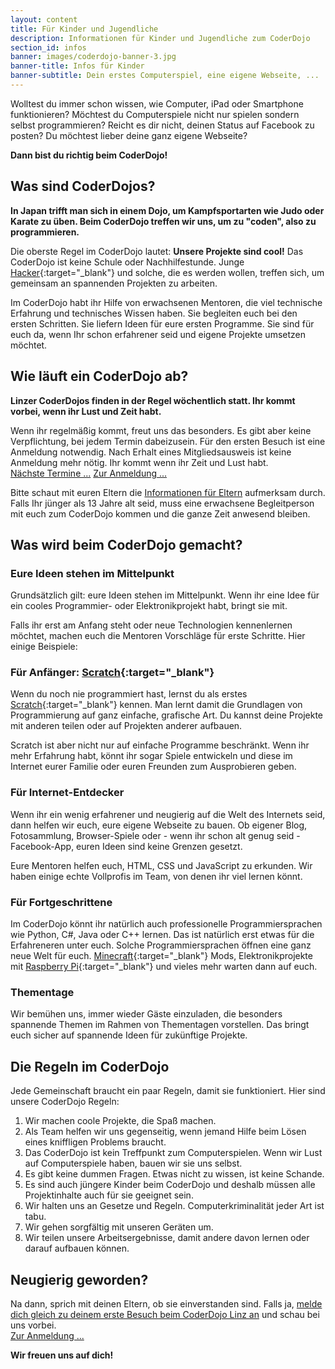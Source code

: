 ```yaml
---
layout: content
title: Für Kinder und Jugendliche
description: Informationen für Kinder und Jugendliche zum CoderDojo
section_id: infos
banner: images/coderdojo-banner-3.jpg
banner-title: Infos für Kinder
banner-subtitle: Dein erstes Computerspiel, eine eigene Webseite, ...
---
```


Wolltest du immer schon wissen, wie Computer, iPad oder Smartphone funktionieren? Möchtest du Computerspiele nicht nur spielen sondern selbst programmieren? Reicht es dir nicht, deinen Status auf Facebook zu posten? Du möchtest lieber deine ganz eigene Webseite? 

**Dann bist du richtig beim CoderDojo!**


## Was sind CoderDojos?

**In Japan trifft man sich in einem Dojo, um Kampfsportarten wie Judo oder Karate zu üben. Beim CoderDojo treffen wir uns, um zu "coden", also zu programmieren.**

Die oberste Regel im CoderDojo lautet: **Unsere Projekte sind cool!** Das CoderDojo ist keine Schule oder Nachhilfestunde. Junge [Hacker](http://ulm.ccc.de/old/chaos-seminar/hacker/hacker.pdf "Erklärung, was ein Hacker ist"){:target="_blank"} und solche, die es werden wollen, treffen sich, um gemeinsam an spannenden Projekten zu arbeiten.

Im CoderDojo habt ihr Hilfe von erwachsenen Mentoren, die viel technische Erfahrung und technisches Wissen haben. Sie begleiten euch bei den ersten Schritten. Sie liefern Ideen für eure ersten Programme. Sie sind für euch da, wenn Ihr schon erfahrener seid und eigene Projekte umsetzen möchtet.


## Wie läuft ein CoderDojo ab?

**Linzer CoderDojos finden in der Regel wöchentlich statt. Ihr kommt vorbei, wenn ihr Lust und Zeit habt.**

Wenn ihr regelmäßig kommt, freut uns das besonders. Es gibt aber keine Verpflichtung, bei jedem Termin dabeizusein. Für den ersten Besuch ist eine Anmeldung notwendig. Nach Erhalt eines Mitgliedsausweis ist keine Anmeldung mehr nötig. Ihr kommt wenn ihr Zeit und Lust habt.<br/>
<a class="btn btn-material-light-blue-700" href="/termine.html">Nächste Termine&nbsp;...</a>
<a class="btn btn-material-light-blue-700" href="/anmeldung.html">Zur Anmeldung&nbsp;...</a>&nbsp;

Bitte schaut mit euren Eltern die [Informationen für Eltern](eltern.html) aufmerksam durch. Falls Ihr jünger als 13 Jahre alt seid, muss eine erwachsene Begleitperson mit euch zum CoderDojo kommen und die ganze Zeit anwesend bleiben.


## Was wird beim CoderDojo gemacht?

### Eure Ideen stehen im Mittelpunkt

Grundsätzlich gilt: eure Ideen stehen im Mittelpunkt. Wenn ihr eine Idee für ein cooles Programmier- oder Elektronikprojekt habt, bringt sie mit.

Falls ihr erst am Anfang steht oder neue Technologien kennenlernen möchtet, machen euch die Mentoren Vorschläge für erste Schritte. Hier einige Beispiele:

### Für Anfänger: [Scratch](https://scratch.mit.edu/ "Homepage von Scratch"){:target="_blank"}

Wenn du noch nie programmiert hast, lernst du als erstes [Scratch](https://scratch.mit.edu/ "Homepage von Scratch"){:target="_blank"} kennen. Man lernt damit die Grundlagen von Programmierung auf ganz einfache, grafische Art. Du kannst deine Projekte mit anderen teilen oder auf Projekten anderer aufbauen.

Scratch ist aber nicht nur auf einfache Programme beschränkt. Wenn ihr mehr Erfahrung habt, könnt ihr sogar Spiele entwickeln und diese im Internet eurer Familie oder euren Freunden zum Ausprobieren geben.

### Für Internet-Entdecker

Wenn ihr ein wenig erfahrener und neugierig auf die Welt des Internets seid, dann helfen wir euch, eure eigene Webseite zu bauen. Ob eigener Blog, Fotosammlung, Browser-Spiele oder - wenn ihr schon alt genug seid - Facebook-App, euren Ideen sind keine Grenzen gesetzt.

Eure Mentoren helfen euch, HTML, CSS und JavaScript zu erkunden. Wir haben einige echte Vollprofis im Team, von denen ihr viel lernen könnt.

### Für Fortgeschrittene

Im CoderDojo könnt ihr natürlich auch professionelle Programmiersprachen wie Python, C#, Java oder C++ lernen. Das ist natürlich erst etwas für die Erfahreneren unter euch. Solche Programmiersprachen öffnen eine ganz neue Welt für euch. [Minecraft](https://minecraft.net/ "Homepage des Spiels Minecraft"){:target="_blank"} Mods, Elektronikprojekte mit [Raspberry Pi](https://www.raspberrypi.org/ "Homepage von Raspberry Pi"){:target="_blank"} und vieles mehr warten dann auf euch.

### Thementage

Wir bemühen uns, immer wieder Gäste einzuladen, die besonders spannende Themen im Rahmen von Thementagen vorstellen. Das bringt euch sicher auf spannende Ideen für zukünftige Projekte.


## Die Regeln im CoderDojo

Jede Gemeinschaft braucht ein paar Regeln, damit sie funktioniert. Hier sind unsere CoderDojo Regeln:

1. Wir machen coole Projekte, die Spaß machen.
1. Als Team helfen wir uns gegenseitig, wenn jemand Hilfe beim Lösen eines kniffligen Problems braucht.
1. Das CoderDojo ist kein Treffpunkt zum Computerspielen. Wenn wir Lust auf Computerspiele haben, bauen wir sie uns selbst.
1. Es gibt keine dummen Fragen. Etwas nicht zu wissen, ist keine Schande.
1. Es sind auch jüngere Kinder beim CoderDojo und deshalb müssen alle Projektinhalte auch für sie geeignet sein.
1. Wir halten uns an Gesetze und Regeln. Computerkriminalität jeder Art ist tabu.
1. Wir gehen sorgfältig mit unseren Geräten um.
1. Wir teilen unsere Arbeitsergebnisse, damit andere davon lernen oder darauf aufbauen können.


## Neugierig geworden?

Na dann, sprich mit deinen Eltern, ob sie einverstanden sind. Falls ja, [melde dich gleich zu deinem erste Besuch beim CoderDojo Linz an](/anmeldung.html) und schau bei uns vorbei.<br/>
<a class="btn btn-material-light-blue-700" href="/anmeldung.html">Zur Anmeldung&nbsp;...</a>

**Wir freuen uns auf dich!**
